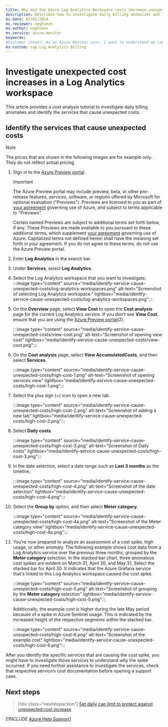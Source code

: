 ```yaml
---
title: Why did the Azure Log Analytics Workspace costs increase unexpectedly
description: Describes how to investigate daily billing anomalies and identify the source of excessive charges by using detailed usage reports.
ms.date: 07/01/2024
ms.reviewer: neghuman
ms.author: neghuman
ms.service: azure-monitor
keywords:
#Customer intent: As an Azure Monitor user, I want to understand my Log Analytics workspace bill, including what the cost includes and how to read the detailed usage reports.
ms.custom: sap:Log Analytics Billing
---
```

# Investigate unexpected cost increases in a Log Analytics workspace

This article provides a cost analysis tutorial to investigate daily billing anomalies and identify the services that cause unexpected costs.

## Identify the services that cause unexpected costs

> [!NOTE]
> The prices that are shown in the following images are for example only. They do not reflect actual pricing.

1. Sign in to the [Azure Preview portal](https://preview.portal.azure.com). 
   
   > [!IMPORTANT]
   > The Azure Preview portal may include preview, beta, or other pre-release features, services, software, or regions offered by Microsoft for optional evaluation ("Previews"). Previews are licensed to you as part of [your agreement](https://azure.microsoft.com/support/legal) governing use of Azure, and subject to terms applicable to "Previews".
   >
   >Certain named Previews are subject to additional terms set forth below, if any. These Previews are made available to you pursuant to these additional terms, which supplement [your agreement](https://azure.microsoft.com/support/legal) governing use of Azure. Capitalized terms not defined herein shall have the meaning set forth in your agreement. If you do not agree to these terms, do not use the Azure Preview portal.


1. Enter **Log Analytics** in the search bar.
1. Under **Services**, select **Log Analytics**.
1. Select the Log Analytics workspace that you want to investigate.  
    :::image type="content" source="media/identify-service-cause-unexpected-costs/log-analytics-workspaces.png" alt-text="Screenshot of selecting Log Analytics workspace." lightbox="media/identify-service-cause-unexpected-costs/log-analytics-workspaces.png":::
1. On the **Overview** page, select **View Cost** to open the **Cost analysis** page for the current Log Analytics service. If you don't see **View Cost**, ensure that you are using the [Azure Preview portal](https://preview.portal.azure.com)(2).

    :::image type="content" source="media/identify-service-cause-unexpected-costs/view-cost.png" alt-text="Screenshot of opening view cost" lightbox="media/identify-service-cause-unexpected-costs/view-cost.png":::

1. On the **Cost analysis** page, select **View AccumulatedCosts**, and then select **Services**.

    :::image type="content" source="media/identify-service-cause-unexpected-costs/high-cost-1.png" alt-text="Screenshot of opening services view" lightbox="media/identify-service-cause-unexpected-costs/high-cost-1.png":::

1. Select the plus sign (+) icon to open a new tab.  

    :::image type="content" source="media/identify-service-cause-unexpected-costs/high-cost-2.png" alt-text="Screenshot of adding a new tab" lightbox="media/identify-service-cause-unexpected-costs/high-cost-2.png":::

1. Select **Daily costs**.  

    :::image type="content" source="media/identify-service-cause-unexpected-costs/high-cost-3.png" alt-text="Screenshot of Daily costs" lightbox="media/identify-service-cause-unexpected-costs/high-cost-3.png":::

1. In the date selection, select a date range such as **Last 3 months** as the timeline.  

    :::image type="content" source="media/identify-service-cause-unexpected-costs/high-cost-4.png" alt-text="Screenshot of the date selection" lightbox="media/identify-service-cause-unexpected-costs/high-cost-4.png":::

1. Select the **Group by** option, and then select **Meter category**.  

    :::image type="content" source="media/identify-service-cause-unexpected-costs/high-cost-4a.png" alt-text="Screenshot of the Meter category view" lightbox="media/identify-service-cause-unexpected-costs/high-cost-4a.png":::

1. You're now prepared to analyze an assessment of a cost spike, high usage, or other anomaly. The following example shows cost data from a Log Analytics service over the previous three months, grouped by the **Meter category** selection. In the stacked bar chart, three anomalous cost spikes are evident on March 31, April 30, and May 31. Select the stacked bar for April 30. It indicates that the Azure Grafana service that's linked to this Log Analytics workspace caused the cost spike.

    :::image type="content" source="media/identify-service-cause-unexpected-costs/high-cost-5.png" alt-text="Screenshot of grouping by the **Meter category** selection" lightbox="media/identify-service-cause-unexpected-costs/high-cost-5.png":::

    Additionally, the example cost is higher during the late May period because of a spike in Azure Sentinel usage. This is indicated by the increased height of the respective segments within the stacked bar.

    :::image type="content" source="media/identify-service-cause-unexpected-costs/high-cost-6.png" alt-text="Screenshot of the example cost" lightbox="media/identify-service-cause-unexpected-costs/high-cost-6.png":::

After you identify the specific services that are causing the cost spike, you might have to investigate those services to understand why the spike occurred. If you need further assistance to investigate the services, check that respective service’s cost documentation before opening a support case.

## Next steps

> [!div class="nextstepaction"]
> [Set daily cap limit to protect against unexpected cost increase](./set-up-a-daily-cap.md)

[!INCLUDE [Azure Help Support](../../../../includes/azure-help-support.md)]
